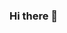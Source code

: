 ### Hi there 👋

<!--
**Anshu1155/Anshu1155** is a ✨ _special_ ✨ repository because its `README.md` (this file) appears on your GitHub profile.

Here are some ideas to get you started:

- 🔭 I’m @Anshu1155 
- 🌱 I’m currently learning SQL,Python,Tableau,Power BI,R-Programming
- 👯 I’m interested in data analyst/Business Analyst roles
- 🤔 I’m pursuing MBA in Data Science and Business Analytics
- 💬 I’m looking to collaborate on Tableau, SQL and PowerBi projects.
- 📫 How to reach me: @ANSHU.MM2325102@SBUP.EDU.IN
-->
